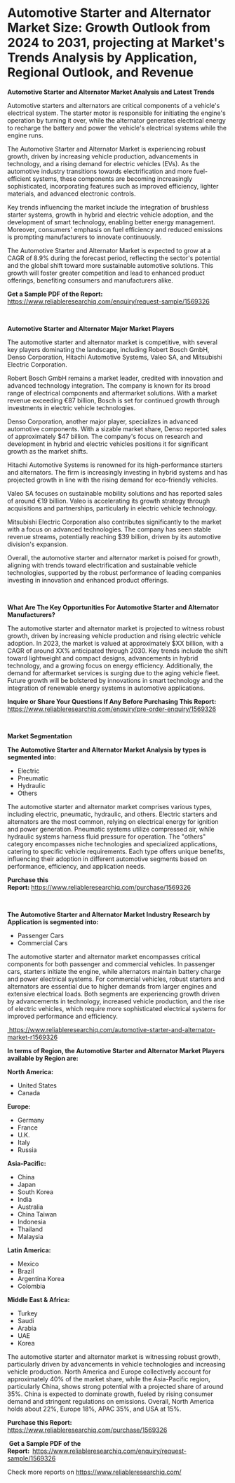<p><h1>Automotive Starter and Alternator Market Size: Growth Outlook from 2024 to 2031, projecting at Market's Trends Analysis by Application, Regional Outlook, and Revenue</h1></p><p><strong>Automotive Starter and Alternator Market Analysis and Latest Trends</strong></p>
<p><p>Automotive starters and alternators are critical components of a vehicle's electrical system. The starter motor is responsible for initiating the engine's operation by turning it over, while the alternator generates electrical energy to recharge the battery and power the vehicle's electrical systems while the engine runs.</p><p>The Automotive Starter and Alternator Market is experiencing robust growth, driven by increasing vehicle production, advancements in technology, and a rising demand for electric vehicles (EVs). As the automotive industry transitions towards electrification and more fuel-efficient systems, these components are becoming increasingly sophisticated, incorporating features such as improved efficiency, lighter materials, and advanced electronic controls.</p><p>Key trends influencing the market include the integration of brushless starter systems, growth in hybrid and electric vehicle adoption, and the development of smart technology, enabling better energy management. Moreover, consumers' emphasis on fuel efficiency and reduced emissions is prompting manufacturers to innovate continuously. </p><p>The Automotive Starter and Alternator Market is expected to grow at a CAGR of 8.9% during the forecast period, reflecting the sector's potential and the global shift toward more sustainable automotive solutions. This growth will foster greater competition and lead to enhanced product offerings, benefiting consumers and manufacturers alike.</p></p>
<p><strong>Get a Sample PDF of the Report:&nbsp;</strong> <a href="https://www.reliableresearchiq.com/enquiry/request-sample/1569326?utm_campaign=123&utm_medium=2&utm_source=Github&utm_content=ia&utm_term=29122024&utm_id=automotive-starter-and-alternator">https://www.reliableresearchiq.com/enquiry/request-sample/1569326</a></p>
<p>&nbsp;</p>
<p><strong>Automotive Starter and Alternator Major Market Players</strong></p>
<p><p>The automotive starter and alternator market is competitive, with several key players dominating the landscape, including Robert Bosch GmbH, Denso Corporation, Hitachi Automotive Systems, Valeo SA, and Mitsubishi Electric Corporation. </p><p>Robert Bosch GmbH remains a market leader, credited with innovation and advanced technology integration. The company is known for its broad range of electrical components and aftermarket solutions. With a market revenue exceeding €87 billion, Bosch is set for continued growth through investments in electric vehicle technologies.</p><p>Denso Corporation, another major player, specializes in advanced automotive components. With a sizable market share, Denso reported sales of approximately $47 billion. The company's focus on research and development in hybrid and electric vehicles positions it for significant growth as the market shifts.</p><p>Hitachi Automotive Systems is renowned for its high-performance starters and alternators. The firm is increasingly investing in hybrid systems and has projected growth in line with the rising demand for eco-friendly vehicles. </p><p>Valeo SA focuses on sustainable mobility solutions and has reported sales of around €19 billion. Valeo is accelerating its growth strategy through acquisitions and partnerships, particularly in electric vehicle technology.</p><p>Mitsubishi Electric Corporation also contributes significantly to the market with a focus on advanced technologies. The company has seen stable revenue streams, potentially reaching $39 billion, driven by its automotive division's expansion.</p><p>Overall, the automotive starter and alternator market is poised for growth, aligning with trends toward electrification and sustainable vehicle technologies, supported by the robust performance of leading companies investing in innovation and enhanced product offerings.</p></p>
<p>&nbsp;</p>
<p><strong>What Are The Key Opportunities For Automotive Starter and Alternator Manufacturers?</strong></p>
<p><p>The automotive starter and alternator market is projected to witness robust growth, driven by increasing vehicle production and rising electric vehicle adoption. In 2023, the market is valued at approximately $XX billion, with a CAGR of around XX% anticipated through 2030. Key trends include the shift toward lightweight and compact designs, advancements in hybrid technology, and a growing focus on energy efficiency. Additionally, the demand for aftermarket services is surging due to the aging vehicle fleet. Future growth will be bolstered by innovations in smart technology and the integration of renewable energy systems in automotive applications.</p></p>
<p><strong>Inquire or Share Your Questions If Any Before Purchasing This Report:</strong> <a href="https://www.reliableresearchiq.com/enquiry/pre-order-enquiry/1569326?utm_campaign=123&utm_medium=2&utm_source=Github&utm_content=ia&utm_term=29122024&utm_id=automotive-starter-and-alternator">https://www.reliableresearchiq.com/enquiry/pre-order-enquiry/1569326</a></p>
<p>&nbsp;</p>
<p><strong>Market Segmentation</strong></p>
<p><strong>The Automotive Starter and Alternator Market Analysis by types is segmented into:</strong></p>
<p><ul><li>Electric</li><li>Pneumatic</li><li>Hydraulic</li><li>Others</li></ul></p>
<p><p>The automotive starter and alternator market comprises various types, including electric, pneumatic, hydraulic, and others. Electric starters and alternators are the most common, relying on electrical energy for ignition and power generation. Pneumatic systems utilize compressed air, while hydraulic systems harness fluid pressure for operation. The "others" category encompasses niche technologies and specialized applications, catering to specific vehicle requirements. Each type offers unique benefits, influencing their adoption in different automotive segments based on performance, efficiency, and application needs.</p></p>
<p><strong>Purchase this Report:&nbsp;</strong><a href="https://www.reliableresearchiq.com/purchase/1569326?utm_campaign=123&utm_medium=2&utm_source=Github&utm_content=ia&utm_term=29122024&utm_id=automotive-starter-and-alternator">https://www.reliableresearchiq.com/purchase/1569326</a></p>
<p>&nbsp;</p>
<p><strong>The Automotive Starter and Alternator Market Industry Research by Application is segmented into:</strong></p>
<p><ul><li>Passenger Cars</li><li>Commercial Cars</li></ul></p>
<p><p>The automotive starter and alternator market encompasses critical components for both passenger and commercial vehicles. In passenger cars, starters initiate the engine, while alternators maintain battery charge and power electrical systems. For commercial vehicles, robust starters and alternators are essential due to higher demands from larger engines and extensive electrical loads. Both segments are experiencing growth driven by advancements in technology, increased vehicle production, and the rise of electric vehicles, which require more sophisticated electrical systems for improved performance and efficiency.</p></p>
<p><a href="https://www.reliableresearchiq.com/automotive-starter-and-alternator-market-r1569326?utm_campaign=123&utm_medium=2&utm_source=Github&utm_content=ia&utm_term=29122024&utm_id=automotive-starter-and-alternator">&nbsp;https://www.reliableresearchiq.com/automotive-starter-and-alternator-market-r1569326</a></p>
<p><strong>In terms of Region, the Automotive Starter and Alternator Market Players available by Region are:</strong></p>
<p>
    <p> <strong> North America: </strong>
        <ul>
            <li>United States</li>
            <li>Canada</li>
        </ul>
        </p> 
    <p> <strong> Europe: </strong>
        <ul>
            <li>Germany</li>
            <li>France</li>
            <li>U.K.</li>
            <li>Italy</li>
            <li>Russia</li>
        </ul>
        </p> 
    <p> <strong> Asia-Pacific: </strong>
        <ul>
            <li>China</li>
            <li>Japan</li>
            <li>South Korea</li>
            <li>India</li>
            <li>Australia</li>
            <li>China Taiwan</li>
            <li>Indonesia</li>
            <li>Thailand</li>
            <li>Malaysia</li>
        </ul>
        </p> 
    <p> <strong> Latin America: </strong>
        <ul>
            <li>Mexico</li>
            <li>Brazil</li>
            <li>Argentina Korea</li>
            <li>Colombia</li>
        </ul>
        </p> 
    <p> <strong> Middle East & Africa: </strong>
        <ul>
            <li>Turkey</li>
            <li>Saudi</li>
            <li>Arabia</li>
            <li>UAE</li>
            <li>Korea</li>
        </ul>
    </p>
    </p>
<p><p>The automotive starter and alternator market is witnessing robust growth, particularly driven by advancements in vehicle technologies and increasing vehicle production. North America and Europe collectively account for approximately 40% of the market share, while the Asia-Pacific region, particularly China, shows strong potential with a projected share of around 35%. China is expected to dominate growth, fueled by rising consumer demand and stringent regulations on emissions. Overall, North America holds about 22%, Europe 18%, APAC 35%, and USA at 15%.</p></p>
<p><strong>Purchase this Report: </strong><a href="https://www.reliableresearchiq.com/purchase/1569326?utm_campaign=123&utm_medium=2&utm_source=Github&utm_content=ia&utm_term=29122024&utm_id=automotive-starter-and-alternator">https://www.reliableresearchiq.com/purchase/1569326</a></p>
<p>&nbsp;<strong>Get a Sample PDF of the Report:&nbsp;&nbsp;</strong><a href="https://www.reliableresearchiq.com/enquiry/request-sample/1569326?utm_campaign=123&utm_medium=2&utm_source=Github&utm_content=ia&utm_term=29122024&utm_id=automotive-starter-and-alternator">https://www.reliableresearchiq.com/enquiry/request-sample/1569326</a></p>
<p><strong></strong></p>
<p>Check more reports on <a href="https://www.reliableresearchiq.com/?utm_campaign=123&utm_medium=2&utm_source=Github&utm_content=ia&utm_term=29122024&utm_id=automotive-starter-and-alternator">https://www.reliableresearchiq.com/</a></p>